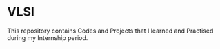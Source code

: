 # VLSI
This repository contains Codes and Projects that I learned and Practised during my Internship period.
